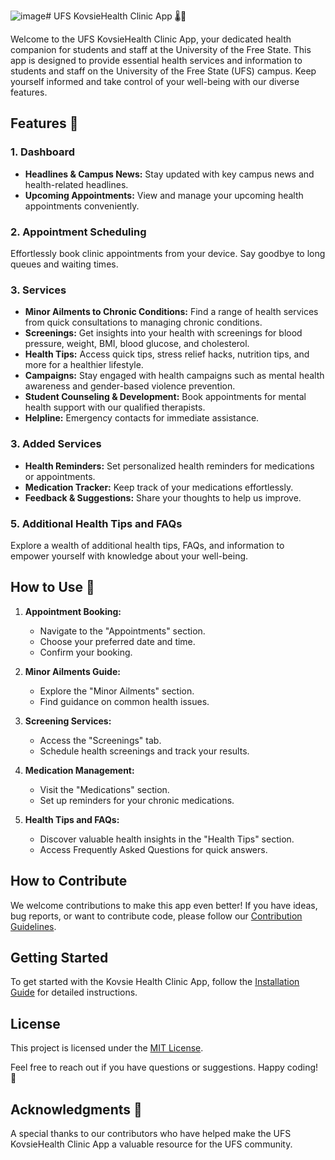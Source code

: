 ![image](https://github.com/Feizel/UFS-Virtual-Clinic/assets/71074138/22c38db9-985a-4227-ae01-22b75f08baab)# UFS KovsieHealth Clinic App 🌡️💊

Welcome to the UFS KovsieHealth Clinic App, your dedicated health companion for students and staff at the University of the Free State. 
This app is designed to provide essential health services and information to students and staff on the University of the Free State (UFS) campus. Keep yourself informed and take control of your well-being with our diverse features.

## Features 🚀

### 1. Dashboard

- **Headlines & Campus News:** Stay updated with key campus news and health-related headlines.
- **Upcoming Appointments:** View and manage your upcoming health appointments conveniently.

### 2. **Appointment Scheduling**
Effortlessly book clinic appointments from your device. Say goodbye to long queues and waiting times.

### 3. Services

- **Minor Ailments to Chronic Conditions:** Find a range of health services from quick consultations to managing chronic conditions.
- **Screenings:** Get insights into your health with screenings for blood pressure, weight, BMI, blood glucose, and cholesterol.
- **Health Tips:** Access quick tips, stress relief hacks, nutrition tips, and more for a healthier lifestyle.
- **Campaigns:** Stay engaged with health campaigns such as mental health awareness and gender-based violence prevention.
- **Student Counseling & Development:** Book appointments for mental health support with our qualified therapists.
- **Helpline:** Emergency contacts for immediate assistance.

### 3. Added Services

- **Health Reminders:** Set personalized health reminders for medications or appointments.
- **Medication Tracker:** Keep track of your medications effortlessly.
- **Feedback & Suggestions:** Share your thoughts to help us improve.

### 5. **Additional Health Tips and FAQs**
Explore a wealth of additional health tips, FAQs, and information to empower yourself with knowledge about your well-being.

## How to Use 📘

1. **Appointment Booking:**
   - Navigate to the "Appointments" section.
   - Choose your preferred date and time.
   - Confirm your booking.

2. **Minor Ailments Guide:**
   - Explore the "Minor Ailments" section.
   - Find guidance on common health issues.

3. **Screening Services:**
   - Access the "Screenings" tab.
   - Schedule health screenings and track your results.

4. **Medication Management:**
   - Visit the "Medications" section.
   - Set up reminders for your chronic medications.

5. **Health Tips and FAQs:**
   - Discover valuable health insights in the "Health Tips" section.
   - Access Frequently Asked Questions for quick answers.

## How to Contribute

We welcome contributions to make this app even better! If you have ideas, bug reports, or want to contribute code, please follow our [Contribution Guidelines](CONTRIBUTING.md).

## Getting Started

To get started with the Kovsie Health Clinic App, follow the [Installation Guide](INSTALLATION.md) for detailed instructions.

## License

This project is licensed under the [MIT License](LICENSE.md).

Feel free to reach out if you have questions or suggestions. Happy coding! 🚀

## Acknowledgments 🙌

A special thanks to our contributors who have helped make the UFS KovsieHealth Clinic App a valuable resource for the UFS community.

